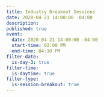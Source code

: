 ```yaml
---
title: Industry Breakout Sessions
date: 2020-04-21 14:00:00 -04:00
description:
published: true 
event:
  date: 2020-04-21 14:00:00 -04:00
  start-time: 02:00 PM
  end-time: 04:10 PM
filter-date:
  is-day-3: true
filter-time:
  is-daytime: true
filter-type:
  is-session-breakout: true
---
```

